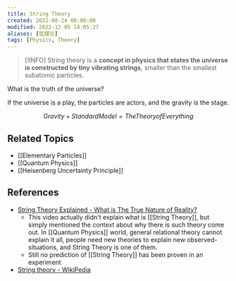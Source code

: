 ```yaml
---
title: String Theory
created: 2022-08-24 00:00:00
modified: 2022-12-05 14:05:27
aliases: [弦理论]
tags: [Physics, Theory]
---
```


> [!INFO]
String theory is a **concept in physics that states the universe is constructed by tiny vibrating strings**, smaller than the smallest subatomic particles.

What is the truth of the universe?

If the universe is a play, the particles are actors, and the gravity is the stage.

$$Gravity + Standard Model = The Theory of Everything$$

## Related Topics

- [[Elementary Particles]]
- [[Quantum Physics]]
- [[Heisenberg Uncertainty Principle]]

## References

- [String Theory Explained - What is The True Nature of Reality?](https://www.youtube.com/watch?v=Da-2h2B4faU)
	- This video actually didn't explain what is [[String Theory]], but simply mentioned the context about why there is such theory come out. In [[Quantum Physics]] world, general relational theory cannot explain it all, people need new theories to explain new observed-situations, and String Theory is one of them.
	- Still no prediction of [[String Theory]] has been proven in an experiment
- [String theory - WikiPedia](https://en.wikipedia.org/wiki/String_theory)
